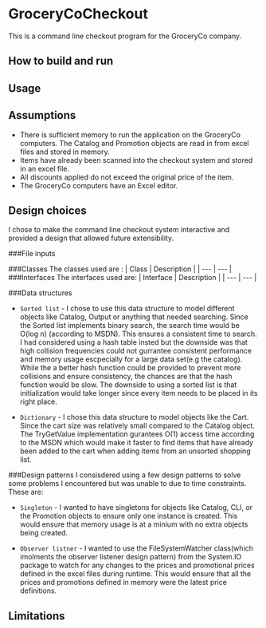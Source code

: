 # GroceryCoCheckout
This is a command line checkout program for the GroceryCo company.

## How to build and run

## Usage

## Assumptions
* There is sufficient memory to run the application on the GroceryCo computers. The Catalog and Promotion objects are read in from excel files and stored in memory.
* Items have already been scanned into the checkout system and stored in an excel file.
* All discounts applied do not exceed the original price of the item.
* The GroceryCo computers have an Excel editor.

## Design choices
I chose to make the command line checkout system interactive and provided a design that allowed future extensibility.

###File inputs

###Classes
The classes used are :
| Class | Description |
| --- | --- |
###Interfaces
The interfaces used are:
| Interface | Description |
| --- | --- |

###Data structures
* `Sorted list` - I chose to use this data structure to model different objects like Catalog, Output or anything that needed searching. Since the Sorted list implements binary search, the search time would be O(log n) (according to MSDN). This ensures a consistent time to search. 
 I had considered using a hash table insted but the downside was that high collision frequencies could not gurrantee consistent performance and memory usage escpecially for a large data set(e.g the catalog). While the a better hash function could be provided to prevent more collisions and ensure consistency, the chances are that the hash function would be slow.
 The downside to using a sorted list is that initialization would take longer since every item needs to be placed in its right place.

* `Dictionary` - I chose this data structure to model objects like the Cart. Since the cart size was relatively small compared to the Catalog object. The TryGetValue implementation gurantees O(1) access time according to the MSDN which would make it faster to find items that have already been added to the cart when adding items from an unsorted shopping list.

###Design patterns
I consisdered using a few design patterns to solve some problems I encountered but was unable to due to time constraints. These are:
* `Singleton` - I wanted to have singletons for objects like Catalog, CLI, or the Promotion objects to ensure only one instance is created. This would ensure that memory usage is at a minium with no extra objects being created.

* `Observer listner` - I wanted to use the FileSystemWatcher class(which imolments the observer listener design pattern) from the System.IO package to watch for any changes to the prices and promotional prices defined in the excel files during runtime. This would ensure that all the prices and promotions defined in memory were the latest price definitions.

## Limitations


